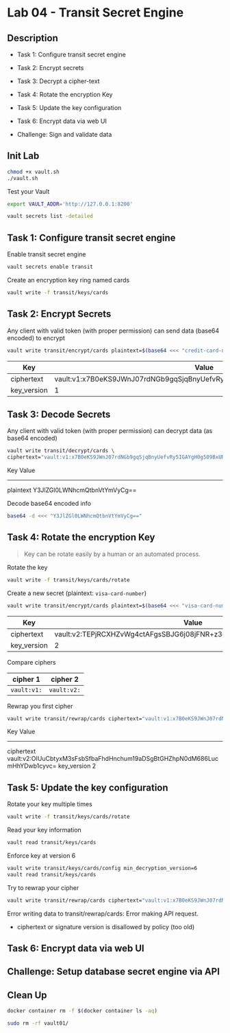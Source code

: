 # Lab 04 - Transit Secret Engine

<walkthrough-tutorial-duration duration="20.0"></walkthrough-tutorial-duration>

## Description

* Task 1: Configure transit secret engine
* Task 2: Encrypt secrets
* Task 3: Decrypt a cipher-text
* Task 4: Rotate the encryption Key
* Task 5: Update the key configuration
* Task 6: Encrypt data via web UI

* Challenge: Sign and validate data

## Init Lab

```bash
chmod +x vault.sh
./vault.sh
```

Test your Vault

```bash
export VAULT_ADDR='http://127.0.0.1:8200' 

vault secrets list -detailed
```

## Task 1: Configure transit secret engine

Enable transit secret engine

```bash
vault secrets enable transit
```

Create an encryption key ring named cards

```bash
vault write -f transit/keys/cards
```

## Task 2: Encrypt Secrets

Any client with valid token (with proper permission) can send data (base64 encoded) to encrypt

```bash
vault write transit/encrypt/cards plaintext=$(base64 <<< "credit-card-number")
```

Key           |Value
---           |-----
ciphertext    |vault:v1:x7B0eKS9JWnJ07rdNGb9gqSjqBnyUefvRy5IGAYgH0g509BxURetCZRSxwObFO8=
key_version   |1

## Task 3: Decode Secrets

Any client with valid token (with proper permission) can decrypt data (as base64 encoded)

```bash
vault write transit/decrypt/cards \
ciphertext="vault:v1:x7B0eKS9JWnJ07rdNGb9gqSjqBnyUefvRy5IGAYgH0g509BxURetCZRSxwObFO8="
```

Key          Value
---          -----
plaintext    Y3JlZGl0LWNhcmQtbnVtYmVyCg==

Decode base64 encoded info

```bash
base64 -d <<< "Y3JlZGl0LWNhcmQtbnVtYmVyCg=="
```

## Task 4: Rotate the encryption Key

> Key can be rotate easily by a human or an automated process.

Rotate the key

```bash
vault write -f transit/keys/cards/rotate
```

Create a new secret (plaintext: `visa-card-number`)

```bash
vault write transit/encrypt/cards plaintext=$(base64 <<< "visa-card-number")
```

Key           |Value
---           |-----
ciphertext    |vault:v2:TEPjRCXHZvWg4ctAFgsSBJG6j08jFNR+z3c2ImlVpidQ8G2kaR4sPxcWLBVm
key_version   |2

Compare ciphers

| cipher 1 | cipher 2 |
|---|---|
| `vault:v1:` | `vault:v2:` |

Rewrap you first cipher

```bash
vault write transit/rewrap/cards ciphertext="vault:v1:x7B0eKS9JWnJ07rdNGb9gqSjqBnyUefvRy5IGAYgH0g509BxURetCZRSxwObFO8="
```

Key            Value
---            -----
ciphertext     vault:v2:OIUuCbtyxM3sFsbSfbaFhdHnchum19aDSgBtGHZhpN0dM686LucmHhYDwb1cyvc=
key_version    2


## Task 5: Update the key configuration

Rotate your key multiple times

```bash
vault write -f transit/keys/cards/rotate
```

Read your key information

```bash
vault read transit/keys/cards
```

Enforce key at version 6

```bash
vault write transit/keys/cards/config min_decryption_version=6
vault read transit/keys/cards
```

Try to rewrap your cipher

```bash
vault write transit/rewrap/cards ciphertext="vault:v1:x7B0eKS9JWnJ07rdNGb9gqSjqBnyUefvRy5IGAYgH0g509BxURetCZRSxwObFO8="
```

Error writing data to transit/rewrap/cards: Error making API request.
* ciphertext or signature version is disallowed by policy (too old)

## Task 6: Encrypt data via web UI



## Challenge: Setup database secret engine via API



## Clean Up

```bash
docker container rm -f $(docker container ls -aq)

sudo rm -rf vault01/
```